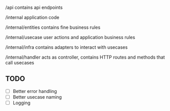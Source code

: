 /api
contains api endpoints

/internal
application code

/internal/entities
contains fine business rules

/internal/usecase
user actions and application business rules

/internal/infra
contains adapters to interact with usecases

/internal/handler
acts as controller, contains HTTP routes and methods that call usecases

## TODO

- [ ] Better error handling
- [ ] Better usecase naming
- [ ] Logging
